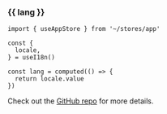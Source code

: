 <div class="text-center">
  <!-- You can use Vue components inside markdown -->
  <div i-carbon-dicom-overlay class="text-4xl -mb-6 m-auto" />
  <h3>{{ lang }}</h3>
</div>

```
import { useAppStore } from '~/stores/app'

const {
  locale,
} = useI18n()

const lang = computed(() => {
  return locale.value
})
```
Check out the [GitHub repo](https://github.com/YunYouJun/tauri-vite-vue) for more details.

